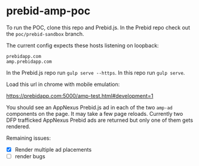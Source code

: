 # prebid-amp-poc

To run the POC, clone this repo and Prebid.js. In the Prebid repo check out the `poc/prebid-sandbox` branch.

The current config expects these
hosts listening on loopback:
```
prebidapp.com
amp.prebidapp.com
```
In the Prebid.js repo run `gulp serve --https`.  In this repo run `gulp serve`.

Load this url in chrome with mobile emulation:

https://prebidapp.com:5000/amp-test.html#development=1

You should see an AppNexus Prebid.js ad in each of the two `amp-ad` components on the page. It
may take a few page reloads. Currently two DFP trafficked AppNexus Prebid ads are returned but
only one of them gets rendered.

Remaining issues:
-[X] Render multiple ad placements
-[ ] render bugs

